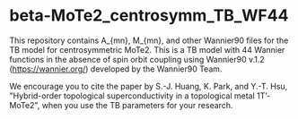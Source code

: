 # beta-MoTe2_centrosymm_TB_WF44
This repository contains A_{mn}, M_{mn}, and other Wannier90 files for the TB model for centrosymmetric MoTe2.
This is a TB model with 44 Wannier functions in the absence of spin orbit coupling using Wannier90 v.1.2 (https://wannier.org/) developed by the Wannier90 Team.

We encourage you to cite the paper by S.-J. Huang, K. Park, and Y.-T. Hsu, "Hybrid-order topological superconductivity in a topological metal 1T’-MoTe2", when you use the TB parameters for your research.
